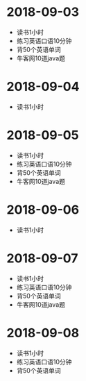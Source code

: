 
# 2018-09-03
* 读书1小时
* 练习英语口语10分钟
* 背50个英语单词
* 牛客网10道java题

# 2018-09-04
* 读书1小时

# 2018-09-05
* 读书1小时
* 练习英语口语10分钟
* 背50个英语单词
* 牛客网10道java题

# 2018-09-06
* 读书1小时

# 2018-09-07
* 读书1小时
* 练习英语口语10分钟
* 背50个英语单词
* 牛客网10道java题

# 2018-09-08
* 读书1小时
* 练习英语口语10分钟
* 背50个英语单词
